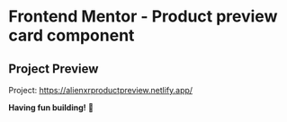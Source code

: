# Frontend Mentor - Product preview card component
## Project Preview
Project: https://alienxrproductpreview.netlify.app/

**Having fun building!** 🚀

